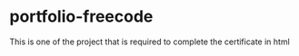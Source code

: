 # portfolio-freecode
This is one of the project that is required to complete the certificate in html 
